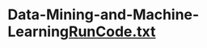# Data-Mining-and-Machine-Learning[RunCode.txt](https://github.com/Akashmanju19/Data-Mining-and-Machine-Learning/files/9669611/RunCode.txt)
